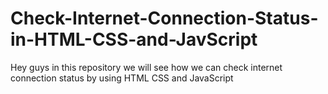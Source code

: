 # Check-Internet-Connection-Status-in-HTML-CSS-and-JavScript
Hey guys in this repository we will see how we can check internet connection status by using HTML CSS and JavaScript
